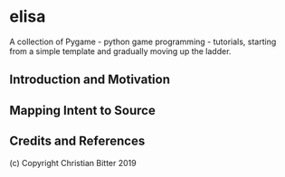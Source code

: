 # elisa
A collection of Pygame - python game programming - tutorials, starting from a simple template and gradually moving up the ladder.

## Introduction and Motivation

## Mapping Intent to Source

## Credits and References

(c) Copyright Christian Bitter 2019
